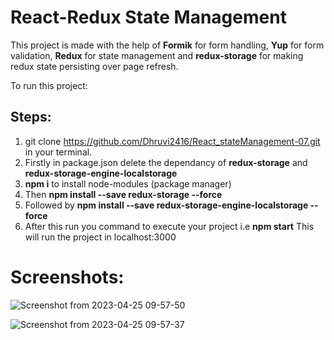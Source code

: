 # React-Redux State Management

This project is made with the help of **Formik** for form handling, **Yup** for form validation, **Redux** for state management and **redux-storage** for making redux state persisting over page refresh.

To run this project:
## Steps:
1. git clone https://github.com/Dhruvi2416/React_stateManagement-07.git in your terminal.
2. Firstly in package.json delete the dependancy of **redux-storage** and **redux-storage-engine-localstorage**
3. **npm i** to install node-modules (package manager)
4. Then **npm install --save redux-storage --force**
5. Followed by **npm install --save redux-storage-engine-localstorage --force**
6. After this run you command to execute your project i.e **npm start**
This will run the project in localhost:3000

# Screenshots:


![Screenshot from 2023-04-25 09-57-50](https://user-images.githubusercontent.com/122339608/234186022-3b665783-652c-47cf-8b00-18db21e43721.png)


![Screenshot from 2023-04-25 09-57-37](https://user-images.githubusercontent.com/122339608/234186032-462e6491-3cfc-4435-834b-478677e33289.png)
